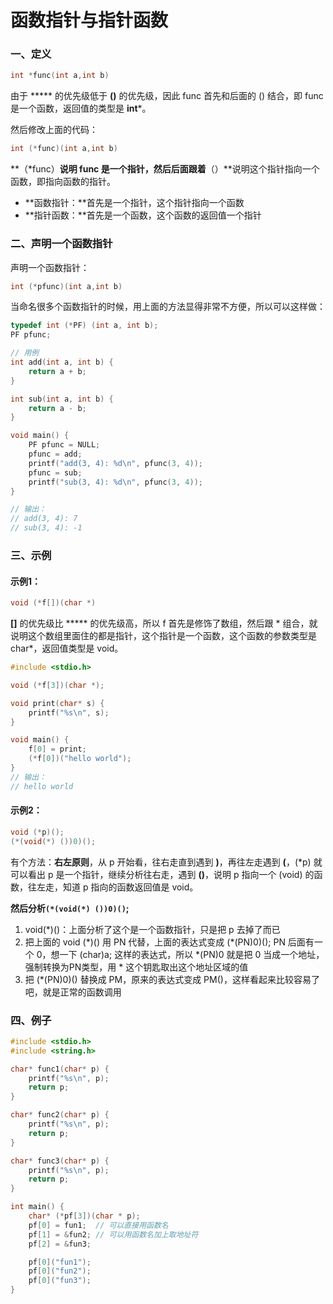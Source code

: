 # 函数指针与指针函数

### 一、定义

```c
int *func(int a,int b)
```

由于 ***** 的优先级低于 **()** 的优先级，因此 func 首先和后面的 () 结合，即 func 是一个函数，返回值的类型是 **int***。

然后修改上面的代码：

```c
int (*func)(int a,int b)
```

**（\*func）**说明 func 是一个指针，然后后面跟着**（）**说明这个指针指向一个函数，即指向函数的指针。

- **函数指针：**首先是一个指针，这个指针指向一个函数
- **指针函数：**首先是一个函数，这个函数的返回值一个指针

### 二、声明一个函数指针

声明一个函数指针：

```c
int (*pfunc)(int a,int b)
```

当命名很多个函数指针的时候，用上面的方法显得非常不方便，所以可以这样做：

```c
typedef int (*PF) (int a, int b);
PF pfunc;

// 用例
int add(int a, int b) {
    return a + b;
}

int sub(int a, int b) {
    return a - b;
}

void main() {
    PF pfunc = NULL;
    pfunc = add;
    printf("add(3, 4): %d\n", pfunc(3, 4));
    pfunc = sub;
    printf("sub(3, 4): %d\n", pfunc(3, 4));
}

// 输出：
// add(3, 4): 7
// sub(3, 4): -1
```

### 三、示例

#### 示例1：

```c
void (*f[])(char *)
```

**[]** 的优先级比 ***** 的优先级高，所以 f 首先是修饰了数组，然后跟 * 组合，就说明这个数组里面住的都是指针，这个指针是一个函数，这个函数的参数类型是 char*，返回值类型是 void。

```c
#include <stdio.h>

void (*f[3])(char *);

void print(char* s) {
    printf("%s\n", s);
}

void main() {
    f[0] = print;
    (*f[0])("hello world");
}
// 输出：
// hello world
```

#### 示例2：

```c
void (*p)();
(*(void(*) ())0)();
```

有个方法：**右左原则**，从 p 开始看，往右走直到遇到 **)**，再往左走遇到 **(**，(*p) 就可以看出 p 是一个指针，继续分析往右走，遇到 **()**，说明 p 指向一个 (void) 的函数，往左走，知道 p 指向的函数返回值是 void。

**然后分析`(*(void(*) ())0)()`;**

1. void(*)()：上面分析了这个是一个函数指针，只是把 p 去掉了而已
2. 把上面的 void (\*)() 用 PN 代替，上面的表达式变成 (*(PN)0)(); PN 后面有一个 0，想一下 (char)a; 这样的表达式，所以 *(PN)0 就是把 0 当成一个地址，强制转换为PN类型，用 * 这个钥匙取出这个地址区域的值
3. 把 (*(PN)0)() 替换成 PM，原来的表达式变成 PM()，这样看起来比较容易了吧，就是正常的函数调用

### 四、例子

```c
#include <stdio.h>
#include <string.h>

char* func1(char* p) {
    printf("%s\n", p);
    return p;
}

char* func2(char* p) {
    printf("%s\n", p);
    return p;
}

char* func3(char* p) {
    printf("%s\n", p);
    return p;
}

int main() {
    char* (*pf[3])(char * p);
    pf[0] = fun1;  // 可以直接用函数名
    pf[1] = &fun2; // 可以用函数名加上取地址符
    pf[2] = &fun3;

    pf[0]("fun1");
    pf[0]("fun2");
    pf[0]("fun3");
}
```

